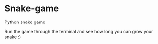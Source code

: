 # Snake-game
Python snake game 

Run the game through the terminal and see how long you can grow your snake :)

